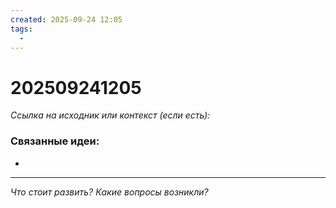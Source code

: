 ```yaml
---
created: 2025-09-24 12:05
tags:
  - 
---
```

# 202509241205

*Ссылка на исходник или контекст (если есть):* 

### Связанные идеи:
*   
---

*Что стоит развить? Какие вопросы возникли?*